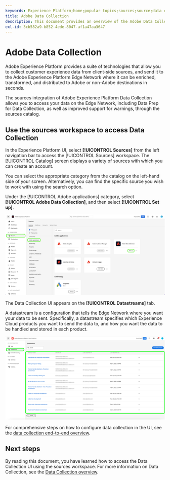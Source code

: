 ```yaml
---
keywords: Experience Platform;home;popular topics;sources;source;data collection
title: Adobe Data Collection
description: This document provides an overview of the Adobe Data Collection source.
exl-id: 3cb582a9-b852-4ede-8047-af1a47aa3647
---
```

# Adobe Data Collection

Adobe Experience Platform provides a suite of technologies that allow you to collect customer experience data from client-side sources, and send it to the Adobe Experience Platform Edge Network where it can be enriched, transformed, and distributed to Adobe or non-Adobe destinations in seconds.

The sources integration of Adobe Experience Platform Data Collection allows you to access your data on the Edge Network, including Data Prep for Data Collection, as well as improved support for warnings, through the sources catalog.

## Use the sources workspace to access Data Collection

In the Experience Platform UI, select **[!UICONTROL Sources]** from the left navigation bar to access the [!UICONTROL Sources] workspace. The [!UICONTROL Catalog] screen displays a variety of sources with which you can create an account.

You can select the appropriate category from the catalog on the left-hand side of your screen. Alternatively, you can find the specific source you wish to work with using the search option.

Under the [!UICONTROL Adobe applications] category, select **[!UICONTROL Adobe Data Collection]**, and then select **[!UICONTROL Set up]**.

![data-collection](./images/data-collection/catalog.png)

The Data Collection UI appears on the **[!UICONTROL Datastreams]** tab. 

A datastream is a configuration that tells the Edge Network where you want your data to be sent. Specifically, a datastream specifies which Experience Cloud products you want to send the data to, and how you want the data to be handled and stored in each product.

![datastreams](./images/data-collection/datastreams.png)

For comprehensive steps on how to configure data collection in the UI, see the [data collection end-to-end overview](../../../collection/e2e.md).

## Next steps

By reading this document, you have learned how to access the Data Collection UI using the sources workspace. For more information on Data Collection, see the [Data Collection overview](../../../collection/e2e.md).
